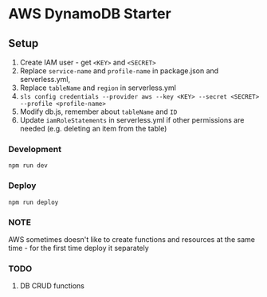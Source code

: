# AWS DynamoDB Starter

## Setup

1. Create IAM user - get `<KEY>` and `<SECRET>`
2. Replace `service-name` and `profile-name` in package.json and serverless.yml,
3. Replace `tableName` and `region` in serverless.yml
4. `sls config credentials --provider aws --key <KEY> --secret <SECRET> --profile <profile-name>`
5. Modify db.js, remember about `tableName` and `ID`
6. Update `iamRoleStatements` in serverless.yml if other permissions are needed (e.g. deleting an item from the table)

### Development
`npm run dev`

### Deploy
`npm run deploy`

### NOTE
AWS sometimes doesn't like to create functions and resources at the same time - for the first time deploy it separately

### TODO
1. DB CRUD functions